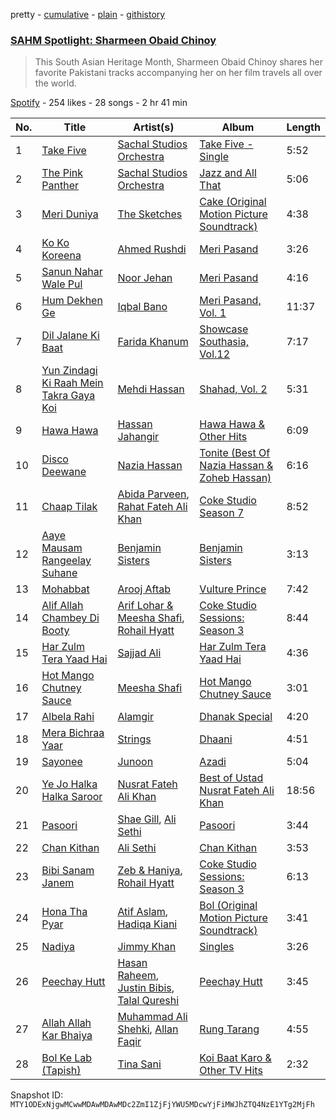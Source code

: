 pretty - [cumulative](/playlists/cumulative/37i9dQZF1DX86uJ5hoOPYV.md) - [plain](/playlists/plain/37i9dQZF1DX86uJ5hoOPYV) - [githistory](https://github.githistory.xyz/mackorone/spotify-playlist-archive/blob/main/playlists/plain/37i9dQZF1DX86uJ5hoOPYV)

### [SAHM Spotlight: Sharmeen Obaid Chinoy](https://open.spotify.com/playlist/37i9dQZF1DX86uJ5hoOPYV)

> This South Asian Heritage Month, Sharmeen Obaid Chinoy shares her favorite Pakistani tracks accompanying her on her film travels all over the world.

[Spotify](https://open.spotify.com/user/spotify) - 254 likes - 28 songs - 2 hr 41 min

| No. | Title | Artist(s) | Album | Length |
|---|---|---|---|---|
| 1 | [Take Five](https://open.spotify.com/track/0C2n3taWleMPIGRfL5sXW1) | [Sachal Studios Orchestra](https://open.spotify.com/artist/1c5Al0jvBXC8TYTgIUH3Ds) | [Take Five \- Single](https://open.spotify.com/album/49lFL4NNcbJ1k3VvNzqgIh) | 5:52 |
| 2 | [The Pink Panther](https://open.spotify.com/track/640464KPzlcFMrsDolfyEb) | [Sachal Studios Orchestra](https://open.spotify.com/artist/1c5Al0jvBXC8TYTgIUH3Ds) | [Jazz and All That](https://open.spotify.com/album/5Mus9WOYthfoZfiqiKSiT4) | 5:06 |
| 3 | [Meri Duniya](https://open.spotify.com/track/28wpZd29WxKuutbpyPYwgz) | [The Sketches](https://open.spotify.com/artist/0OIVrDfMAAvg2ZrKI9zSHh) | [Cake \(Original Motion Picture Soundtrack\)](https://open.spotify.com/album/1b6muOcBX4UE6NO8x5JHs1) | 4:38 |
| 4 | [Ko Ko Koreena](https://open.spotify.com/track/5qyqseTjGaVrjRkNrCQV3q) | [Ahmed Rushdi](https://open.spotify.com/artist/3cPhnpqQbDtv5dR3Od3Vz1) | [Meri Pasand](https://open.spotify.com/album/4ra1sr1Ec2SKpmlb1OWZIf) | 3:26 |
| 5 | [Sanun Nahar Wale Pul](https://open.spotify.com/track/5Va8mH395NByfbTPyp2h1q) | [Noor Jehan](https://open.spotify.com/artist/0LruguA5aIP6yvLUIkxANh) | [Meri Pasand](https://open.spotify.com/album/6ZAFPHUK38sQGNeLoqFl76) | 4:16 |
| 6 | [Hum Dekhen Ge](https://open.spotify.com/track/6bmqjIMGj8BdmzGwfPKJGt) | [Iqbal Bano](https://open.spotify.com/artist/7JxXeUTiGg0vr8SS2iS0F0) | [Meri Pasand, Vol\. 1](https://open.spotify.com/album/2ihTDwhRGWCEKfwvzffzfp) | 11:37 |
| 7 | [Dil Jalane Ki Baat](https://open.spotify.com/track/6r0jQzLgo0YsLKAbkl8qfB) | [Farida Khanum](https://open.spotify.com/artist/07g02xbfLHmRdZaz5NAWru) | [Showcase Southasia, Vol.12](https://open.spotify.com/album/6VV63StUSZc5yTNtk4jq5B) | 7:17 |
| 8 | [Yun Zindagi Ki Raah Mein Takra Gaya Koi](https://open.spotify.com/track/0GaH3jOhCDY9q9tXQZm1Fr) | [Mehdi Hassan](https://open.spotify.com/artist/73Qu5twIpvKmLU0rPaEJi4) | [Shahad, Vol\. 2](https://open.spotify.com/album/6DpD3vPAieYtkKXbDZSwiF) | 5:31 |
| 9 | [Hawa Hawa](https://open.spotify.com/track/2ycPd4uZKKv6Uv1DTDFigw) | [Hassan Jahangir](https://open.spotify.com/artist/094dSvDutGvcs0L3mZzJEj) | [Hawa Hawa & Other Hits](https://open.spotify.com/album/3B2N37QcskocnyasAzFMUE) | 6:09 |
| 10 | [Disco Deewane](https://open.spotify.com/track/6R8Ai2lNsusm7K7LSvNEHS) | [Nazia Hassan](https://open.spotify.com/artist/5hW7KULTxMzCDnqaV7LASR) | [Tonite \(Best Of Nazia Hassan & Zoheb Hassan\)](https://open.spotify.com/album/6aJ2yXsRiMHR27OgQ7lcPK) | 6:16 |
| 11 | [Chaap Tilak](https://open.spotify.com/track/2mVqfKbKGmxVXlVswhlI5T) | [Abida Parveen](https://open.spotify.com/artist/4EkSOXM6psqNE4w6j0tEEl), [Rahat Fateh Ali Khan](https://open.spotify.com/artist/3OLGltG8UPIea8sA4w0yg0) | [Coke Studio Season 7](https://open.spotify.com/album/5elvcVsva6W0tlh6cq9gyv) | 8:52 |
| 12 | [Aaye Mausam Rangeelay Suhane](https://open.spotify.com/track/091YpMG9sJZzevSUmdfXVF) | [Benjamin Sisters](https://open.spotify.com/artist/55DIQfAH2MS30nDmuhH6O2) | [Benjamin Sisters](https://open.spotify.com/album/07OBGhL6hLEevXtZbVjKdJ) | 3:13 |
| 13 | [Mohabbat](https://open.spotify.com/track/4lcQHckNMeUkM8jx67j28G) | [Arooj Aftab](https://open.spotify.com/artist/00JAfwtx5gNiiqyor88Dr5) | [Vulture Prince](https://open.spotify.com/album/6HrBTi1F76h7mJuQDHEijH) | 7:42 |
| 14 | [Alif Allah Chambey Di Booty](https://open.spotify.com/track/7krpkx52sDmcO6U8ujbref) | [Arif Lohar & Meesha Shafi](https://open.spotify.com/artist/2AI4UlqXx9uRwCcK4hCqcg), [Rohail Hyatt](https://open.spotify.com/artist/2coWJ1vqnp7z8eh0Vd5gPl) | [Coke Studio Sessions: Season 3](https://open.spotify.com/album/1lKwPb6MbXARLx99TnhtZY) | 8:44 |
| 15 | [Har Zulm Tera Yaad Hai](https://open.spotify.com/track/50VtctorZYmu3LlBlesII2) | [Sajjad Ali](https://open.spotify.com/artist/5THsb9SGB89ZN6mj7ZYVSD) | [Har Zulm Tera Yaad Hai](https://open.spotify.com/album/09cukXx53VDYUMnGrJ8uzD) | 4:36 |
| 16 | [Hot Mango Chutney Sauce](https://open.spotify.com/track/7eLnSpy6Gq1gHZ7cQzc4ef) | [Meesha Shafi](https://open.spotify.com/artist/6gWwKC0laX7pTPjNgrwvQR) | [Hot Mango Chutney Sauce](https://open.spotify.com/album/2bQje0Vpmik44aZTPwMhbR) | 3:01 |
| 17 | [Albela Rahi](https://open.spotify.com/track/2Mc0bekO1NmHpof0kUkUBb) | [Alamgir](https://open.spotify.com/artist/6BJja7GswWXFeUq4X0atpf) | [Dhanak Special](https://open.spotify.com/album/0Ra9lfEOZmPeVkIda4F8qm) | 4:20 |
| 18 | [Mera Bichraa Yaar](https://open.spotify.com/track/2fxej3sTBAIyrJfObGrDHI) | [Strings](https://open.spotify.com/artist/2fizRsm6KDWZvysU00yZrX) | [Dhaani](https://open.spotify.com/album/1JV7W8JrdR7j6LRkAAk5cw) | 4:51 |
| 19 | [Sayonee](https://open.spotify.com/track/075QYa566prNemChnZDEY1) | [Junoon](https://open.spotify.com/artist/6nyfDdTwCLGrbCFikT8PTK) | [Azadi](https://open.spotify.com/album/5xLL0ENxSbpHlSjstHntIM) | 5:04 |
| 20 | [Ye Jo Halka Halka Saroor](https://open.spotify.com/track/6l58EciogvvWtGHahitJGs) | [Nusrat Fateh Ali Khan](https://open.spotify.com/artist/5HcunTidTUrOaf8V0iJcvl) | [Best of Ustad Nusrat Fateh Ali Khan](https://open.spotify.com/album/3G9LyV2ySOK2L1GZdqUb28) | 18:56 |
| 21 | [Pasoori](https://open.spotify.com/track/7lvDsmTRXFE3dK4OjvRiWB) | [Shae Gill](https://open.spotify.com/artist/3bWIy9AUrQdiNeS62Bp3OP), [Ali Sethi](https://open.spotify.com/artist/3NegWDGp038A3FIi3gSYzl) | [Pasoori](https://open.spotify.com/album/7wgrW5XyZdtk0K8PkW5A7h) | 3:44 |
| 22 | [Chan Kithan](https://open.spotify.com/track/4eb4Cfp6cTf1OnKdBm6ukz) | [Ali Sethi](https://open.spotify.com/artist/3NegWDGp038A3FIi3gSYzl) | [Chan Kithan](https://open.spotify.com/album/3Kf84YnlEr25Lx8ACoFi8I) | 3:53 |
| 23 | [Bibi Sanam Janem](https://open.spotify.com/track/6zKJUZJDyf2pbiYjStBvKh) | [Zeb & Haniya](https://open.spotify.com/artist/7yRWAVvdjzgjU2wrpaKXLA), [Rohail Hyatt](https://open.spotify.com/artist/2coWJ1vqnp7z8eh0Vd5gPl) | [Coke Studio Sessions: Season 3](https://open.spotify.com/album/1lKwPb6MbXARLx99TnhtZY) | 6:13 |
| 24 | [Hona Tha Pyar](https://open.spotify.com/track/0KSOLEBixnBYIKNHF1VbzF) | [Atif Aslam](https://open.spotify.com/artist/2oSONSC9zQ4UonDKnLqksx), [Hadiqa Kiani](https://open.spotify.com/artist/24X1z32aFn59XU4P9Vh9gP) | [Bol \(Original Motion Picture Soundtrack\)](https://open.spotify.com/album/7AXmb2bA5LW5DclaDElH4l) | 3:41 |
| 25 | [Nadiya](https://open.spotify.com/track/6f4CgKiWUwJtozohlk1BtO) | [Jimmy Khan](https://open.spotify.com/artist/1Xy0t0XYuOpuBK7Gnuwvpu) | [Singles](https://open.spotify.com/album/1JtpXFR4FHt5L93LNv0F1Z) | 3:26 |
| 26 | [Peechay Hutt](https://open.spotify.com/track/6ePcfMCQ7uUKwAamUiVtXL) | [Hasan Raheem](https://open.spotify.com/artist/6gIqKYKRmltKfkTnxhMv8V), [Justin Bibis](https://open.spotify.com/artist/3KYrINL7nZTQEVAu83bHw5), [Talal Qureshi](https://open.spotify.com/artist/0nES9rTgJJV7uJF2cIkJNS) | [Peechay Hutt](https://open.spotify.com/album/3rkEv4z7rgqYXgP0aLsBm0) | 3:45 |
| 27 | [Allah Allah Kar Bhaiya](https://open.spotify.com/track/1refYakpJVOSfpl4dxpx7V) | [Muhammad Ali Shehki](https://open.spotify.com/artist/4s91JIDRnTZ5opyvVJJ5V4), [Allan Faqir](https://open.spotify.com/artist/6DTs1FTgLJFPH53yWj8D4U) | [Rung Tarang](https://open.spotify.com/album/4QJ1N78qkJjJKG7cBKxHHd) | 4:55 |
| 28 | [Bol Ke Lab \(Tapish\)](https://open.spotify.com/track/5zRsj7NP4Xg7jeScSz5ip0) | [Tina Sani](https://open.spotify.com/artist/4sNVLsdQvZ6RI5Y3C6Yr3B) | [Koi Baat Karo & Other TV Hits](https://open.spotify.com/album/0RiiFm7ivkxE1Ot9zuAZtm) | 2:32 |

Snapshot ID: `MTY1ODExNjgwMCwwMDAwMDAwMDc2ZmI1ZjFjYWU5MDcwYjFiMWJhZTQ4NzE1YTg2MjFh`
